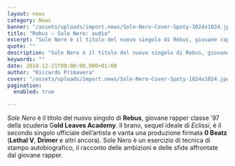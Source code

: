 ```yaml
---
layout: news
category: News
banner: "/assets/uploads/import.news/Sole-Nero-Cover-Spoty-1024x1024.jpg"
title: "Rebus – Sole Nero: audio"
excerpt: "Sole Nero è il titolo del nuovo singolo di Rebus, giovane rapper classe ’97 della scuderia Gold Leaves Academy. Il brano, sequel ideale di Eclissi, è il secondo singolo ufficiale dell’artista e vanta una produzione firmata $0$ Beatz (Lethal V, Drimer e altri ancora). Sole Nero è un esercizio di tecnica di stampo autobiografico, il [&hellip"
quote: ""
description: "Sole Nero è il titolo del nuovo singolo di Rebus, giovane rapper classe ’97 della scuderia Gold Leaves Academy. Il brano, sequel ideale di Eclissi, è il secondo singolo ufficiale dell’artista e vanta una produzione firmata $0$ Beatz (Lethal V, Drimer e altri ancora). Sole Nero è un esercizio di tecnica di stampo autobiografico, il [&hellip"
keywords: ""
date: 2018-12-21T00:00:00.000+01:00
author: "Riccardo Primavera"
cover: "/assets/uploads/import.news/Sole-Nero-Cover-Spoty-1024x1024.jpg"
pagination:
  enabled: true

---
```


_Sole Nero_ è il titolo del nuovo singolo di **Rebus**, giovane rapper classe ’97 della scuderia G**old Leaves Academy**. Il brano, sequel ideale di _Eclissi_, è il secondo singolo ufficiale dell’artista e vanta una produzione firmata **$0$ Beatz** (**Lethal V**, **Drimer** e altri ancora). Sole Nero è un esercizio di tecnica di stampo autobiografico, il racconto delle ambizioni e delle sfide affrontate dal giovane rapper.